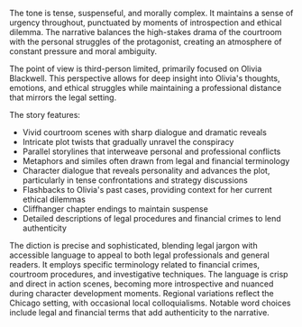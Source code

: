 
<tone>The tone is tense, suspenseful, and morally complex. It maintains a sense of urgency throughout, punctuated by moments of introspection and ethical dilemma. The narrative balances the high-stakes drama of the courtroom with the personal struggles of the protagonist, creating an atmosphere of constant pressure and moral ambiguity.</tone>

<pov>The point of view is third-person limited, primarily focused on Olivia Blackwell. This perspective allows for deep insight into Olivia's thoughts, emotions, and ethical struggles while maintaining a professional distance that mirrors the legal setting.</pov>

<litdev>The story features:
- Vivid courtroom scenes with sharp dialogue and dramatic reveals
- Intricate plot twists that gradually unravel the conspiracy
- Parallel storylines that interweave personal and professional conflicts
- Metaphors and similes often drawn from legal and financial terminology
- Character dialogue that reveals personality and advances the plot, particularly in tense confrontations and strategy discussions
- Flashbacks to Olivia's past cases, providing context for her current ethical dilemmas
- Cliffhanger chapter endings to maintain suspense
- Detailed descriptions of legal procedures and financial crimes to lend authenticity</litdev>

<lexchoice>The diction is precise and sophisticated, blending legal jargon with accessible language to appeal to both legal professionals and general readers. It employs specific terminology related to financial crimes, courtroom procedures, and investigative techniques. The language is crisp and direct in action scenes, becoming more introspective and nuanced during character development moments. Regional variations reflect the Chicago setting, with occasional local colloquialisms. Notable word choices include legal and financial terms that add authenticity to the narrative.</lexchoice>
